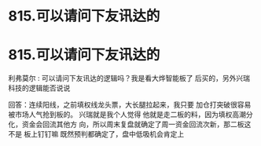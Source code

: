 # 815.可以请问下友讯达的

# 815.可以请问下友讯达的

利弗莫尔 : 可以请问下友讯达的逻辑吗？我是看大烨智能板了 后买的，另外兴瑞科技的逻辑能否说说

回答：连续阳线，之前填权线龙头票，大长腿拉起来，我只要 加仓打突破很容易被市场人气抢到板的。 兴瑞就是我个人觉得 他就是走二板的料，因为填权高潮分化，资金会回流其他方 向，所以周末复盘就确定了周一资金回流次新，那二板这不是 板上钉钉嘛 既然预判都确定了，盘中低吸机会肯定上